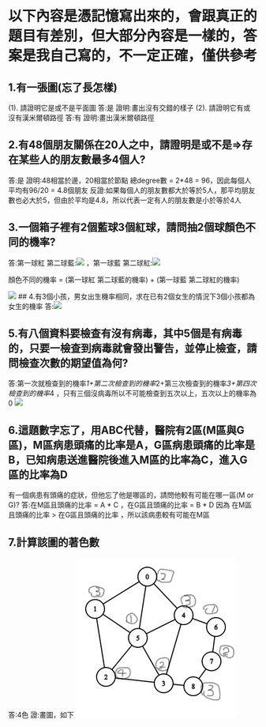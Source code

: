 # 以下內容是憑記憶寫出來的，會跟真正的題目有差別，但大部分內容是一樣的，答案是我自己寫的，不一定正確，僅供參考
## 1.有一張圖(忘了長怎樣)
(1). 請證明它是或不是平面圖 答:是 證明:畫出沒有交錯的樣子
(2). 請證明它有或沒有漢米爾頓路徑 答:有 證明:畫出漢米爾頓路徑
## 2.有48個朋友關係在20人之中，請證明是或不是=>存在某些人的朋友數最多4個人?
答:是
證明:48相當於邊，20相當於節點 總degree數 = 2*48 = 96，因此每個人平均有96/20 = 4.8個朋友
反證:如果每個人的朋友數都大於等於5人，那平均朋友數也必大於5，但由於平均是4.8，所以代表一定有人的朋友數是小於等於4人
## 3.一個箱子裡有2個藍球3個紅球，請問抽2個球顏色不同的機率?

答:第一球紅 第二球藍:<img src="https://render.githubusercontent.com/render/math?math=\frac{3}{5} * \frac{2}{4}"> ，第一球藍 第二球紅:<img src="https://render.githubusercontent.com/render/math?math=\frac{2}{5} * \frac{3}{4}">

顏色不同的機率 = (第一球紅 第二球藍的機率) + (第一球藍 第二球紅的機率)

<img src="https://render.githubusercontent.com/render/math?math=\frac{12}{20} = \frac{6}{20} %2B \frac{6}{20} = \frac{3}{5}">
## 4.有3個小孩，男女出生機率相同，求在已有2個女生的情況下3個小孩都為女生的機率
答:<img src="https://render.githubusercontent.com/render/math?math=\frac{3-girls}{3-girls%2B2-girls-1-boy} = \frac{\frac{1}{2}}{\frac{1}{2}%2B\frac{1}{2}} = \frac{1}{2}">

## 5.有八個資料要檢查有沒有病毒，其中5個是有病毒的，只要一檢查到病毒就會發出警告，並停止檢查，請問檢查次數的期望值為何?
答:第一次就檢查到的機率*1+第二次檢查到的機率*2+第三次檢查到的機率*3+第四次檢查到的機率*4 ，只有三個沒病毒所以不可能檢查到五次以上，五次以上的機率為0
<img src="https://render.githubusercontent.com/render/math?math=\frac{5}{8}*1%2B(\frac{3}{8}*\frac{5}{7})*2%2B(\frac{3}{8}*\frac{2}{7}*\frac{5}{6})*3%2B(\frac{3}{8}*\frac{2}{7}*\frac{1}{6}*\frac{5}{5})*4 = \frac{2}{3}">

## 6.這題數字忘了，用ABC代替，醫院有2區(M區與G區)，M區病患頭痛的比率是A，G區病患頭痛的比率是B，已知病患送進醫院後進入M區的比率為C，進入G區的比率為D
有一個病患有頭痛的症狀，但他忘了他是哪區的，請問他較有可能在哪一區(M or G)?
答:在M區且頭痛的比率 = A * C ，在G區且頭痛的比率 = B * D
因為 在M區且頭痛的比率 > 在G區且頭痛的比率 ，所以該病患較有可能在M區
## 7.計算該圖的著色數
答:4色 證:畫圖，如下
![image](Inkedgraph_LI.jpg)
